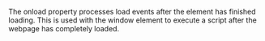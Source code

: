 The onload property processes load events after the element has finished loading. This is used with the window element to execute a script after the webpage has completely loaded.